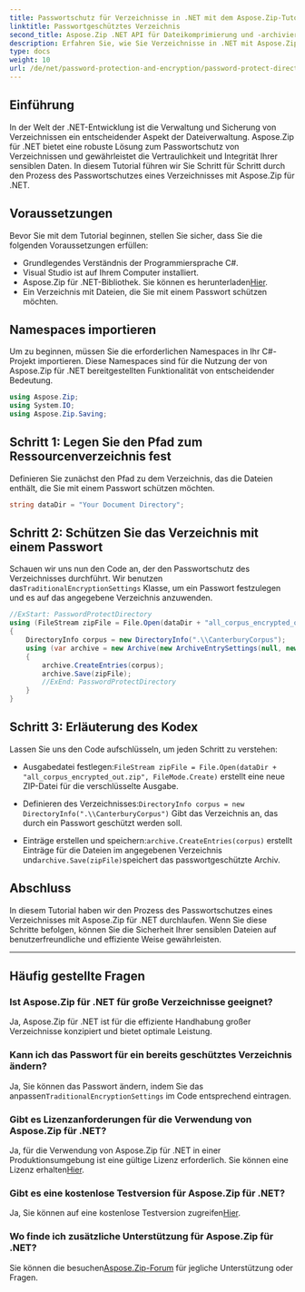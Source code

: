 ```yaml
---
title: Passwortschutz für Verzeichnisse in .NET mit dem Aspose.Zip-Tutorial
linktitle: Passwortgeschütztes Verzeichnis
second_title: Aspose.Zip .NET API für Dateikomprimierung und -archivierung
description: Erfahren Sie, wie Sie Verzeichnisse in .NET mit Aspose.Zip mit einem Passwort schützen. Sichern Sie Ihre Dateien mühelos mit dieser Schritt-für-Schritt-Anleitung.
type: docs
weight: 10
url: /de/net/password-protection-and-encryption/password-protect-directory/
---
```


## Einführung

In der Welt der .NET-Entwicklung ist die Verwaltung und Sicherung von Verzeichnissen ein entscheidender Aspekt der Dateiverwaltung. Aspose.Zip für .NET bietet eine robuste Lösung zum Passwortschutz von Verzeichnissen und gewährleistet die Vertraulichkeit und Integrität Ihrer sensiblen Daten. In diesem Tutorial führen wir Sie Schritt für Schritt durch den Prozess des Passwortschutzes eines Verzeichnisses mit Aspose.Zip für .NET.

## Voraussetzungen

Bevor Sie mit dem Tutorial beginnen, stellen Sie sicher, dass Sie die folgenden Voraussetzungen erfüllen:

- Grundlegendes Verständnis der Programmiersprache C#.
- Visual Studio ist auf Ihrem Computer installiert.
-  Aspose.Zip für .NET-Bibliothek. Sie können es herunterladen[Hier](https://releases.aspose.com/zip/net/).
- Ein Verzeichnis mit Dateien, die Sie mit einem Passwort schützen möchten.

## Namespaces importieren

Um zu beginnen, müssen Sie die erforderlichen Namespaces in Ihr C#-Projekt importieren. Diese Namespaces sind für die Nutzung der von Aspose.Zip für .NET bereitgestellten Funktionalität von entscheidender Bedeutung.

```csharp
using Aspose.Zip;
using System.IO;
using Aspose.Zip.Saving;
```

## Schritt 1: Legen Sie den Pfad zum Ressourcenverzeichnis fest

Definieren Sie zunächst den Pfad zu dem Verzeichnis, das die Dateien enthält, die Sie mit einem Passwort schützen möchten.

```csharp
string dataDir = "Your Document Directory";
```

## Schritt 2: Schützen Sie das Verzeichnis mit einem Passwort

 Schauen wir uns nun den Code an, der den Passwortschutz des Verzeichnisses durchführt. Wir benutzen das`TraditionalEncryptionSettings` Klasse, um ein Passwort festzulegen und es auf das angegebene Verzeichnis anzuwenden.

```csharp
//ExStart: PasswordProtectDirectory
using (FileStream zipFile = File.Open(dataDir + "all_corpus_encrypted_out.zip", FileMode.Create))
{
    DirectoryInfo corpus = new DirectoryInfo(".\\CanterburyCorpus");
    using (var archive = new Archive(new ArchiveEntrySettings(null, new TraditionalEncryptionSettings("p@s$"))))
    {
        archive.CreateEntries(corpus);
        archive.Save(zipFile);
        //ExEnd: PasswordProtectDirectory
    }
}
```

## Schritt 3: Erläuterung des Kodex

Lassen Sie uns den Code aufschlüsseln, um jeden Schritt zu verstehen:

-  Ausgabedatei festlegen:`FileStream zipFile = File.Open(dataDir + "all_corpus_encrypted_out.zip", FileMode.Create)` erstellt eine neue ZIP-Datei für die verschlüsselte Ausgabe.

-  Definieren des Verzeichnisses:`DirectoryInfo corpus = new DirectoryInfo(".\\CanterburyCorpus")` Gibt das Verzeichnis an, das durch ein Passwort geschützt werden soll.

-  Einträge erstellen und speichern:`archive.CreateEntries(corpus)` erstellt Einträge für die Dateien im angegebenen Verzeichnis und`archive.Save(zipFile)`speichert das passwortgeschützte Archiv.

## Abschluss

In diesem Tutorial haben wir den Prozess des Passwortschutzes eines Verzeichnisses mit Aspose.Zip für .NET durchlaufen. Wenn Sie diese Schritte befolgen, können Sie die Sicherheit Ihrer sensiblen Dateien auf benutzerfreundliche und effiziente Weise gewährleisten.

---

## Häufig gestellte Fragen

### Ist Aspose.Zip für .NET für große Verzeichnisse geeignet?
Ja, Aspose.Zip für .NET ist für die effiziente Handhabung großer Verzeichnisse konzipiert und bietet optimale Leistung.

### Kann ich das Passwort für ein bereits geschütztes Verzeichnis ändern?
 Ja, Sie können das Passwort ändern, indem Sie das anpassen`TraditionalEncryptionSettings` im Code entsprechend eintragen.

### Gibt es Lizenzanforderungen für die Verwendung von Aspose.Zip für .NET?
 Ja, für die Verwendung von Aspose.Zip für .NET in einer Produktionsumgebung ist eine gültige Lizenz erforderlich. Sie können eine Lizenz erhalten[Hier](https://purchase.aspose.com/buy).

### Gibt es eine kostenlose Testversion für Aspose.Zip für .NET?
 Ja, Sie können auf eine kostenlose Testversion zugreifen[Hier](https://releases.aspose.com/).

### Wo finde ich zusätzliche Unterstützung für Aspose.Zip für .NET?
 Sie können die besuchen[Aspose.Zip-Forum](https://forum.aspose.com/c/zip/37) für jegliche Unterstützung oder Fragen.


